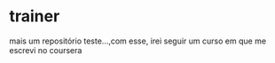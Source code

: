 # trainer
mais um repositório teste...,com esse, irei seguir um curso em que me escrevi no coursera

